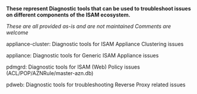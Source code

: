**These represent Diagnostic tools that can be used to troubleshoot issues on different components of the ISAM ecosystem.**

*These are all provided as-is and are not maintained*
*Comments are welcome*

appliance-cluster: Diagnostic tools for ISAM Appliance Clustering issues

appliance: Diagnostic tools for Generic ISAM Appliance issues

pdmgrd: Diagnostic tools for ISAM (Web) Policy issues (ACL/POP/AZNRule/master-azn.db)

pdweb: Diagnostic tools for troubleshooting Reverse Proxy related issues
